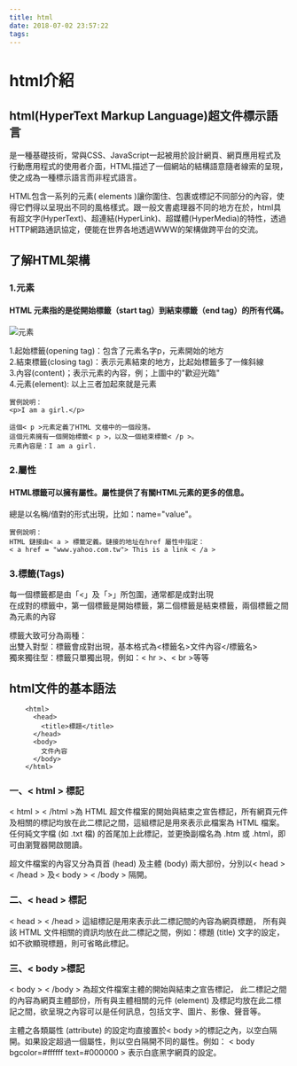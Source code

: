 ```yaml
---
title: html
date: 2018-07-02 23:57:22
tags:
---
```

# html介紹
## html(HyperText Markup Language)超文件標示語言
是一種基礎技術，常與CSS、JavaScript一起被用於設計網頁、網頁應用程式及行動應用程式的使用者介面，HTML描述了一個網站的結構語意隨者線索的呈現，使之成為一種標示語言而非程式語言。

HTML包含一系列的元素( elements )讓你圍住、包裹或標記不同部分的內容，使得它們得以呈現出不同的風格樣式。跟一般文書處理器不同的地方在於，html具有超文字(HyperText)、超連結(HyperLink)、超媒體(HyperMedia)的特性，透過HTTP網路通訊協定，便能在世界各地透過WWW的架構做跨平台的交流。

## 了解HTML架構
### 1.元素
#### HTML 元素指的是從開始標籤（start tag）到結束標籤（end tag）的所有代碼。
![元素](/html/元素.jpg)

1.起始標籤(opening tag)：包含了元素名字p，元素開始的地方<br>
2.結束標籤(closing tag)：表示元素結束的地方，比起始標籤多了一條斜線<br>
3.內容(content)；表示元素的內容，例；上圖中的"歡迎光臨"<br>
4.元素(element): 以上三者加起來就是元素
```    
實例說明：
<p>I am a girl.</p>

這個< p >元素定義了HTML 文檔中的一個段落。
這個元素擁有一個開始標籤< p >，以及一個結束標籤< /p >。
元素內容是：I am a girl.
```
### 2.屬性
#### HTML標籤可以擁有屬性。屬性提供了有關HTML元素的更多的信息。
總是以名稱/值對的形式出現，比如：name="value"。<br>
```
實例說明：
HTML 鏈接由< a > 標籤定義。鏈接的地址在href 屬性中指定：
< a href = "www.yahoo.com.tw"> This is a link < /a >
```
### 3.標籤(Tags)
每一個標籤都是由「<」及「>」所包圍，通常都是成對出現<br>
在成對的標籤中，第一個標籤是開始標籤，第二個標籤是結束標籤，兩個標籤之間為元素的內容<br>

標籤大致可分為兩種：<br>
出雙入對型：標籤會成對出現，基本格式為<標籤名>文件內容</標籤名><br>
獨來獨往型：標籤只單獨出現，例如：< hr >、< br >等等<br>

## html文件的基本語法
```
    <html> 
      <head> 
        <title>標題</title>
      </head>
      <body>
        文件內容
      </body>
    </html> 
```
### 一、< html > 標記
< html > < /html >為 HTML 超文件檔案的開始與結束之宣告標記，所有網頁元件及相關的標記均放在此二標記之間，這組標記是用來表示此檔案為 HTML 檔案。
任何純文字檔 (如 .txt 檔) 的首尾加上此標記，並更換副檔名為 .htm 或 .html，即可由瀏覽器開啟閱讀。

超文件檔案的內容又分為頁首 (head) 及主體 (body) 兩大部份，分別以< head > < /head > 及< body > < /body > 隔開。
### 二、< head > 標記
< head > < /head > 這組標記是用來表示此二標記間的內容為網頁標題， 所有與該 HTML 文件相關的資訊均放在此二標記之間，例如：標題 (title) 文字的設定，如不欲顯現標題，則可省略此標記。
### 三、< body >標記
< body > < /body > 為超文件檔案主體的開始與結束之宣告標記， 此二標記之間的內容為網頁主體部份，所有與主體相關的元件 (element) 及標記均放在此二標記之間，欲呈現之內容可以是任何訊息，包括文字、圖片、影像、聲音等。

主體之各類屬性 (attribute) 的設定均直接置於< body >的標記之內，以空白隔開。如果設定超過一個屬性，則以空白隔開不同的屬性。例如： < body  bgcolor=#ffffff  text=#000000 > 表示白底黑字網頁的設定。